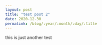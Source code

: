 ```yaml
---
layout: post
title: "test post 2"
date: 2020-12-30
permalink: /blog/:year/:month/:day/:title
---
```


this is just another test
